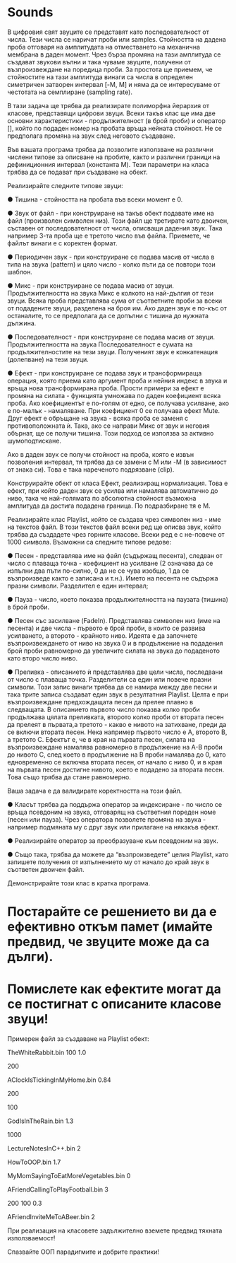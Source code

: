 # Sounds
В цифровия свят звуците се представят като последователност от числа. Тези числа се наричат
проби или samples. Стойността на дадена проба отговаря на амплитудата на отместването на
механична мембрана в даден момент. Чрез бърза промяна на тази амплитуда се създават
звукови вълни и така чуваме звуците, получени от възпроизвеждане на поредица проби. За
простота ще приемем, че стойностите на тази амплитуда винаги са числа в определен
симетричен затворен интервал [-M, M] и няма да се интересуваме от честотата на семплиране
(sampling rate).

В тази задача ще трябва да реализирате полиморфна йерархия от класове, представящи
цифрови звуци. Всеки такъв клас ще има две основни характеристики - продължителност (в брой
проби) и оператор [], който по подаден номер на пробата връща нейната стойност. Не се
предполага промяна на звук след неговото създаване.

Във вашата програма трябва да позволите използване на различни числени типове за описване
на пробите, както и различни граници на дефиниционния интервал (константа M). Тези
параметри на класа трябва да се подават при създаване на обект.

Реализирайте следните типове звуци:

● Тишина - стойността на пробата във всеки момент е 0.

● Звук от файл - при конструиране на такъв обект подавате име на файл (произволен
символен низ). Този файл ще третирате като двоичен, съставен от последователност от
числа, описващи дадения звук. Така например 3-та проба ще е третото число във файла.
Приемете, че файлът винаги е с коректен формат.

● Периодичен звук - при конструиране се подава масив от числа в типа на звука (pattern) и
цяло число - колко пъти да се повтори този шаблон.

● Микс - при конструиране се подава масив от звуци. Продължителността на звука Микс е
колкото на най-дългия от тези звуци. Всяка проба представлява сума от съответните
проби за всеки от подадените звуци, разделена на броя им. Ако даден звук е по-къс от
останалите, то се предполага да се допълни с тишина до нужната дължина.

● Последователност - при конструиране се подава масив от звуци. Продължителността на
звука Последователност е сумата на продължителностите на тези звуци. Полученият
звук е конкатенация (долепване) на тези звуци.

● Ефект - при конструиране се подава звук и трансформираща операция, която приема
като аргумент проба и нейния индекс в звука и връща нова трансформирана проба.
Прости примери за ефект е промяна на силата - функцията умножава по даден
коефициент всяка проба. Ако коефициентът е по-голям от едно, се получава усилване, ако
е по-малък - намаляване. При коефициент 0 се получава ефект Mute. Друг ефект е
обръщане на звука - всяка проба се заменя с противоположната ѝ. Така, ако се направи
Микс от звук и неговия обърнат, ще се получи тишина. Този подход се използва за активно
шумоподтискане.

Ако в даден звук се получи стойност на проба, която е извън позволения интервал, тя трябва да
се замени с M или -M (в зависимост от знака си). Това е така нареченото подрязване (clip).

Конструирайте обект от класа Ефект, реализиращ нормализация. Това е ефект, при който даден
звук се усилва или намалява автоматично до ниво, така че най-голямата по абсолютна стойност
възможна амплитуда да достига подадена граница. По подразбиране тя е М.

Реализирайте клас Playlist, който се създава чрез символен низ - име на текстов файл. В този
текстов файл всеки ред ще описва звук, който трябва да създадете чрез горните класове. Всеки
ред е с не-повече от 1000 символа. Възможни са следните типове редове:

● Песен - представлява име на файл (съдържащ песента), следван от число с плаваща
точка - коефициент на усилване (2 означава да се изпълни два пъти по-силно, 0 да не се
чува изобщо, 1 да се възпроизведе както е записана и т.н.). Името на песента не съдържа
празни символи. Разделител е един интервал;

● Пауза - число, което показва продължителността на паузата (тишина) в брой проби.

● Песен със засилване (FadeIn). Представлява символен низ (име на песента) и две числа -
първото е брой проби, в които се развива усилването, а второто - крайното ниво. Идеята е
да започнете възпроизвеждането от ниво на звука 0 и в продължение на подадения брой
проби равномерно да увеличите силата на звука до подаденото като второ число ниво.

● Преливка - описанието ѝ представлява две цели числа, последвани от число с плаваща
точка. Разделители са един или повече празни символи. Този запис винаги трябва да се
намира между две песни и така трите записа създават един звук в резултатния Playlist.
Целта е при възпроизвеждане предхождащата песен да прелее плавно в следващата. В
описанието първото число показва колко проби продължава цялата преливката, второто
колко проби от втората песен да прелеят в първата,а третото - какво е нивото на
затихване, преди да се включи втората песен. Нека например първото число е A, второто
B, а третото C. Ефектът е, че в края на първата песен, силата на възпроизвеждане
намалява равномерно в продължение на A-B проби до нивото C, след което в
продължение на B проби намалява до 0, като едновременно се включва втората песен, от
начало с ниво 0, и в края на първата песен достигне нивото, което е подадено за втората
песен. Това също трябва да стане равномерно.

Ваша задача е да валидирате коректността на този файл.

● Класът трябва да поддържа оператор за индексиране - по число се връща псевдоним на
звука, отговарящ на съответния пореден номе (песен или пауза). Чрез оператора
позволете промяна на звука - например подмяната му с друг звук или прилагане на
някакъв ефект.

● Реализирайте оператор за преобразуване към псевдоним на звук.

● Също така, трябва да можете да “възпроизведете” целия Playlist, като запишете получения
от изпълнението му от начало до край звук в съответен двоичен файл.

Демонстрирайте този клас в кратка програма.

# Постарайте се решението ви да е ефективно откъм памет (имайте предвид, че звуците може да са дълги).

# Помислете как ефектите могат да се постигнат с описаните класове звуци!

Примерен файл за създаване на Playlist обект:

TheWhiteRabbit.bin 100 1.0

200

AClockIsTickingInMyHome.bin 0.84

200

100

GodIsInTheRain.bin 1.3

1000

LectureNotesInC++.bin 2

HowToOOP.bin 1.7

MyMomSayingToEatMoreVegetables.bin 0

AFriendCallingToPlayFootball.bin 3

200 100 0.3

AFriendInviteMeToABeer.bin 2

При реализация на класовете задължително вземете предвид тяхната използваемост!

Спазвайте ООП парадигмите и добрите практики!

